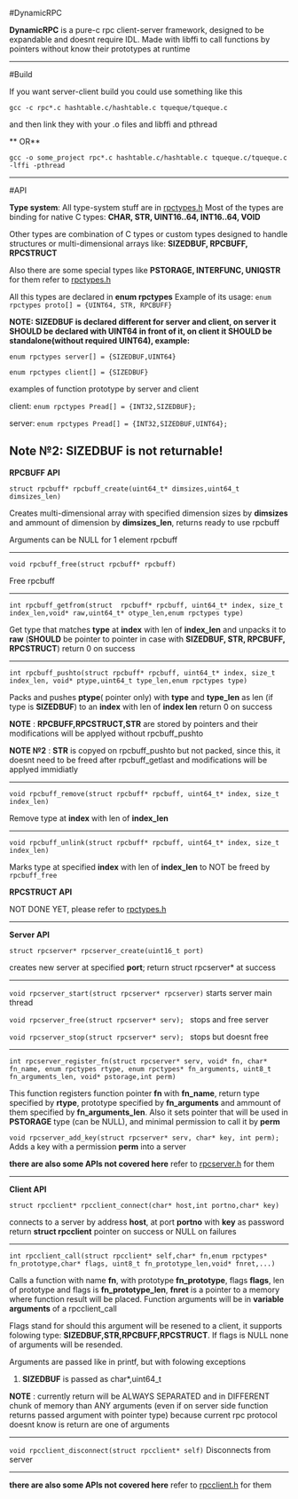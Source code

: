 #DynamicRPC

**DynamicRPC** is a pure-c rpc client-server framework, designed to be expandable and doesnt require IDL. Made with libffi to call functions by pointers without know their prototypes at runtime

------------


#Build

 If you want server-client build you could use something like this
 
 `gcc -c rpc*.c hashtable.c/hashtable.c tqueque/tqueque.c `
 
 and then link they with your .o files and libffi and pthread
 
** OR**
 
 `gcc -o some_project rpc*.c hashtable.c/hashtable.c tqueque.c/tqueque.c -lffi -pthread`
 
------------


#API

**Type system**: 
All type-system stuff are in [rpctypes.h](http://github.com/catmengi/DynamicRPC/blob/master/rpctypes.h "rpctypes.h")
Most of the types are binding for native C types: **CHAR, STR, UINT16..64, INT16..64, VOID**

Other types are combination of C types or custom types designed to handle structures or 
multi-dimensional arrays like: **SIZEDBUF, RPCBUFF, RPCSTRUCT**

Also there are some special types like **PSTORAGE, INTERFUNC, UNIQSTR**
for them refer to [rpctypes.h](http://github.com/catmengi/DynamicRPC/blob/master/rpctypes.h "rpctypes.h")

All this types are declared in **enum rpctypes**
Example of its usage:  `enum rpctypes proto[] = {UINT64, STR, RPCBUFF}`

**NOTE: SIZEDBUF is declared different for server and client, on server it SHOULD be declared with UINT64 in front of it, on client it SHOULD be standalone(without required UINT64), example:**

`enum rpctypes server[] = {SIZEDBUF,UINT64}`

`enum rpctypes client[] = {SIZEDBUF}`
 
 
examples of function prototype by server and client

client:   `enum rpctypes Pread[] = {INT32,SIZEDBUF};`

server:   `enum rpctypes Pread[] = {INT32,SIZEDBUF,UINT64};`


**Note №2: SIZEDBUF is not returnable!**
------------


**RPCBUFF API**

`struct rpcbuff* rpcbuff_create(uint64_t* dimsizes,uint64_t dimsizes_len)`

Creates multi-dimensional array with specified dimension sizes by **dimsizes** and ammount of dimension by **dimsizes_len**, returns ready to use rpcbuff

Arguments can be NULL for 1 element rpcbuff

------------


`void rpcbuff_free(struct rpcbuff* rpcbuff)`

Free rpcbuff

------------


`int rpcbuff_getfrom(struct  rpcbuff* rpcbuff, uint64_t* index, size_t index_len,void* raw,uint64_t* otype_len,enum rpctypes type)`

Get type that matches **type** at **index** with len of **index_len** and unpacks it to **raw** (**SHOULD** be pointer to pointer in case with **SIZEDBUF, STR, RPCBUFF, RPCSTRUCT**)
return 0 on success

------------


`int rpcbuff_pushto(struct rpcbuff* rpcbuff, uint64_t* index, size_t index_len, void* ptype,uint64_t type_len,enum rpctypes type)`

Packs and pushes **ptype**( pointer only) with **type** and **type_len** as len (if type is  **SIZEDBUF**)  to an **index** with len of **index len**
return 0 on success

**NOTE** : **RPCBUFF,RPCSTRUCT,STR** are stored by pointers and their modifications will be applyed without rpcbuff_pushto

**NOTE №2** : **STR** is copyed on rpcbuff_pushto but not packed, since this, it doesnt need to be freed after rpcbuff_getlast and modifications will be applyed immidiatly

------------


`void rpcbuff_remove(struct rpcbuff* rpcbuff, uint64_t* index, size_t index_len)`

Remove type at **index** with len of **index_len**

------------


`void rpcbuff_unlink(struct rpcbuff* rpcbuff, uint64_t* index, size_t index_len)`

Marks type at specified **index** with len of **index_len** to NOT be freed by `rpcbuff_free`



**RPCSTRUCT API**

  NOT DONE YET, please refer to [rpctypes.h](http://github.com/catmengi/DynamicRPC/blob/master/rpctypes.h "rpctypes.h")
  
  
  

------------

**Server API**

`struct rpcserver* rpcserver_create(uint16_t port)` 

creates new server at specified **port**; return struct rpcserver* at success

------------


`void rpcserver_start(struct rpcserver* rpcserver)`  starts server main thread

`void rpcserver_free(struct rpcserver* serv); `        stops and free server

`void rpcserver_stop(struct rpcserver* serv); `        stops but doesnt free

------------


`int rpcserver_register_fn(struct rpcserver* serv, void* fn, char* fn_name,
                          enum rpctypes rtype, enum rpctypes* fn_arguments,
                          uint8_t fn_arguments_len, void* pstorage,int perm)`
									   
This function registers function pointer **fn** with **fn_name**, return type specified by **rtype**,
prototype specified by **fn_arguments** and ammount of them specified by **fn_arguments_len**.
Also it sets pointer that will be used in **PSTORAGE** type (can be NULL), and minimal permission to call it by **perm**

`void rpcserver_add_key(struct rpcserver* serv, char* key, int perm);`
Adds a key with a permission **perm** into a server

**there are also some APIs not covered here** refer to [rpcserver.h](https://github.com/catmengi/DynamicRPC/blob/master/rpcserver.h "rpcserver.h") for them

------------

**Client API**

`struct rpcclient* rpcclient_connect(char* host,int portno,char* key)`

connects to a server by address **host**, at port **portno** with **key** as password
return **struct rpcclient** pointer on success or NULL on failures

------------

`int rpcclient_call(struct rpcclient* self,char* fn,enum rpctypes* fn_prototype,char* flags, uint8_t fn_prototype_len,void* fnret,...)`

Calls a function with name **fn**, with prototype **fn_prototype**, flags **flags**, len of prototype and flags is **fn_prototype_len**, **fnret** is a pointer to a memory where function result will be placed. Function arguments will be in **variable arguments** of a rpcclient_call

Flags stand for should this argument will be resened to a client, it supports folowing type:
**SIZEDBUF,STR,RPCBUFF,RPCSTRUCT**. If flags is NULL none of arguments will be resended.

Arguments are passed like in printf, but with folowing exceptions
1. **SIZEDBUF** is passed as char*,uint64_t


**NOTE** : currently return will be ALWAYS SEPARATED and in DIFFERENT chunk of memory than ANY arguments (even if on server side function returns passed argument with pointer type) because current rpc protocol doesnt know is return are one of arguments

------------



`void rpcclient_disconnect(struct rpcclient* self)` Disconnects from server

------------


**there are also some APIs not covered here** refer to [rpcclient.h](https://github.com/catmengi/DynamicRPC/blob/master/rpcclient.h "rpcclient.h") for them





